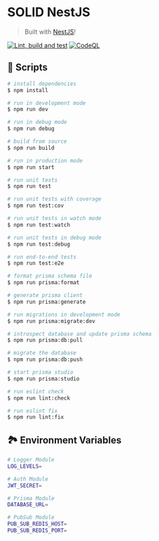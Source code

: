 # SOLID NestJS

> Built with [NestJS](https://nestjs.com/)!

[![Lint, build and test](https://github.com/bulicmatko/solid-nestjs/actions/workflows/lint-build-and-test.yml/badge.svg?branch=main)](https://github.com/bulicmatko/solid-nestjs/actions/workflows/lint-build-and-test.yml)
[![CodeQL](https://github.com/bulicmatko/solid-nestjs/actions/workflows/codeql-analysis.yml/badge.svg)](https://github.com/bulicmatko/solid-nestjs/actions/workflows/codeql-analysis.yml)

## 📜 Scripts

```bash
# install dependencies
$ npm install

# run in development mode
$ npm run dev

# run in debug mode
$ npm run debug

# build from source
$ npm run build

# run in production mode
$ npm run start

# run unit tests
$ npm run test

# run unit tests with coverage
$ npm run test:cov

# run unit tests in watch mode
$ npm run test:watch

# run unit tests in debug mode
$ npm run test:debug

# run end-to-end tests
$ npm run test:e2e

# format prisma schema file
$ npm run prisma:format

# generate prisma client
$ npm run prisma:generate

# run migrations in development mode
$ npm run prisma:migrate:dev

# introspect database and update prisma schema
$ npm run prisma:db:pull

# migrate the database
$ npm run prisma:db:push

# start prisma studio
$ npm run prisma:studio

# run eslint check
$ npm run lint:check

# run eslint fix
$ npm run lint:fix
```

## 🏞 Environment Variables

```bash
# Logger Module
LOG_LEVELS=

# Auth Module
JWT_SECRET=

# Prisma Module
DATABASE_URL=

# PubSub Module
PUB_SUB_REDIS_HOST=
PUB_SUB_REDIS_PORT=
```
